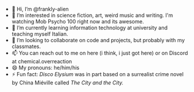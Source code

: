 - 👋 Hi, I’m @frankly-alien
- 👀 I’m interested in science fiction, art, weird music and writing. I'm watching Mob Psycho 100 right now and its awesome.
- 🌱 I’m currently learning information technology at university and teaching myself Italian.
- 💞️ I’m looking to collaborate on code and projects, but probably with my classmates.
- 📫 You can reach out to me on here (i think, i just got here) or on Discord at chemical.overreaction
- 😄 My pronouns: he/him/his
- ⚡ Fun fact: _Disco Elysium_ was in part based on a surrealist crime novel by China Miéville called _The City and the City._

<!---
frankly-alien/frankly-alien is a ✨ special ✨ repository because its `README.md` (this file) appears on your GitHub profile.
You can click the Preview link to take a look at your changes.
--->
